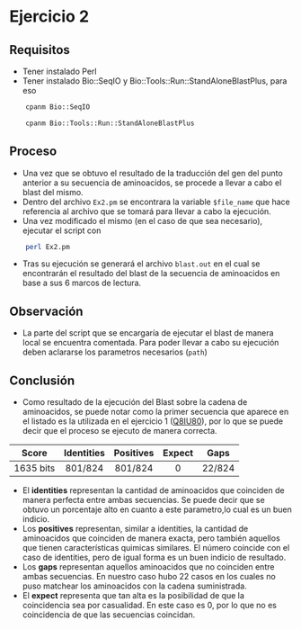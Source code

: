 # Ejercicio 2

## Requisitos

-   Tener instalado Perl
-   Tener instalado Bio::SeqIO y Bio::Tools::Run::StandAloneBlastPlus, para eso

```bash
    cpanm Bio::SeqIO
```

```bash
    cpanm Bio::Tools::Run::StandAloneBlastPlus
```

## Proceso

-   Una vez que se obtuvo el resultado de la traducción del gen del punto anterior a su secuencia de aminoacidos, se procede a llevar a cabo el blast del mismo.
-   Dentro del archivo `Ex2.pm` se encontrara la variable `$file_name` que hace referencia al archivo que se tomará para llevar a cabo la ejecución.
-   Una vez modificado el mismo (en el caso de que sea necesario), ejecutar el script con

```bash
    perl Ex2.pm
```

-   Tras su ejecución se generará el archivo `blast.out` en el cual se encontrarán el resultado del blast de la secuencia de aminoacidos en base a sus 6 marcos de lectura.

## Observación

-   La parte del script que se encargaría de ejecutar el blast de manera local se encuentra comentada. Para poder llevar a cabo su ejecución deben aclararse los parametros necesarios (`path`)

## Conclusión

-   Como resultado de la ejecución del Blast sobre la cadena de aminoacidos, se puede notar como la primer secuencia que aparece en el listado es la utilizada en el ejercicio 1 ([Q8IU80](https://www.ncbi.nlm.nih.gov/protein/Q8IU80)), por lo que se puede decir que el proceso se ejecuto de manera correcta.

|   Score   | Identities | Positives | Expect |  Gaps  |
| :-------: | :--------: | :-------: | :----: | :----: |
| 1635 bits |  801/824   |  801/824  |   0    | 22/824 |

-   El **identities** representan la cantidad de aminoacidos que coinciden de manera perfecta entre ambas secuencias. Se puede decir que se obtuvo un porcentaje alto en cuanto a este parametro,lo cual es un buen indicio.
-   Los **positives** representan, similar a identities, la cantidad de aminoacidos que coinciden de manera exacta, pero también aquellos que tienen características quimicas similares. El número coincide con el caso de identities, pero de igual forma es un buen indicio de resultado.
-   Los **gaps** representan aquellos aminoacidos que no coinciden entre ambas secuencias. En nuestro caso hubo 22 casos en los cuales no puso matchear los aminoacidos con la cadena suministrada.
-   El **expect** representa que tan alta es la posibilidad de que la coincidencia sea por casualidad. En este caso es 0, por lo que no es coincidencia de que las secuencias coincidan.
